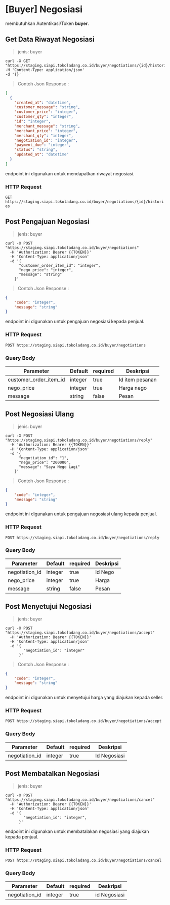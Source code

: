 # [Buyer] Negosiasi

<aside class="notice">
membutuhkan Autentikasi/Token <strong>buyer</strong>.
</aside>

## Get Data Riwayat Negosiasi

> jenis: buyer

```shell
curl -X GET "https://staging.siapi.tokoladang.co.id/buyer/negotiations/{id}/histories"
-H 'Content-Type: application/json'
-d '{}'
```
> Contoh Json Response :

```json
[
  {
    "created_at": "datetime",
    "customer_message": "string",
    "customer_price": "integer",
    "customer_qty": "integer",
    "id": "integer",
    "merchant_message": "string",
    "merchant_price": "integer",
    "merchant_qty": "integer",
    "negotiation_id": "integer",
    "payment_due": "integer",
    "status": "string",
    "updated_at": "datetime"
  }
]
```

endpoint ini digunakan untuk mendapatkan riwayat negosiasi.

### HTTP Request

`GET https://staging.siapi.tokoladang.co.id/buyer/negotiations/{id}/histories`

## Post Pengajuan Negosiasi

> jenis: buyer

```shell
curl -X POST "https://staging.siapi.tokoladang.co.id/buyer/negotiations"
  -H 'Authorization: Bearer {{TOKEN}}'
  -H 'Content-Type: application/json'
  -d '{
      "customer_order_item_id": "integer",
      "nego_price": "integer",
      "message": "string"
    }'
```
> Contoh Json Response :

```json
{
    "code": "integer",
    "message": "string"
}
```

endpoint ini digunakan untuk pengajuan negosiasi kepada penjual.

### HTTP Request

`POST https://staging.siapi.tokoladang.co.id/buyer/negotiations`

### Query Body

| Parameter  | Default | required | Deskripsi           |
| ---------- | ------- | -------- | ------------------- |
| customer_order_item_id | integer | true | Id item pesanan           |
| nego_price | integer | true | Harga nego          |
| message | string | false | Pesan

## Post Negosiasi Ulang

> jenis: buyer

```shell
curl -X POST "https://staging.siapi.tokoladang.co.id/buyer/negotiations/reply"
  -H 'Authorization: Bearer {{TOKEN}}'
  -H 'Content-Type: application/json'
  -d '{
      "negotiation_id": "1",
      "nego_price": "200000",
      "message": "Saya Nego Lagi"
    }'
```
> Contoh Json Response :

```json
{
    "code": "integer",
    "message": "string"
}
```

endpoint ini digunakan untuk pengajuan negosiasi ulang kepada penjual.

### HTTP Request

`POST https://staging.siapi.tokoladang.co.id/buyer/negotiations/reply`

### Query Body

| Parameter  | Default | required | Deskripsi           |
| ---------- | ------- | -------- | ------------------- |
| negotiation_id | integer | true | Id Nego
| nego_price | integer | true | Harga
| message | string | false | Pesan 

## Post Menyetujui Negosiasi

> jenis: buyer

```shell
curl -X POST "https://staging.siapi.tokoladang.co.id/buyer/negotiations/accept"
  -H 'Authorization: Bearer {{TOKEN}}'
  -H 'Content-Type: application/json'
  -d '{
        "negotiation_id": "integer"
      }'
```
> Contoh Json Response :

```json
{
    "code": "integer",
    "message": "string"
}
```

endpoint ini digunakan untuk menyetujui harga yang diajukan kepada seller.

### HTTP Request

`POST https://staging.siapi.tokoladang.co.id/buyer/negotiations/accept`

### Query Body

| Parameter      | Default | required | Deskripsi    |
| -------------- | ------- | -------- | ------------ |
| negotiation_id | integer | true | Id Negosiasi |

## Post Membatalkan Negosiasi

> jenis: buyer

```shell
curl -X POST "https://staging.siapi.tokoladang.co.id/buyer/negotiations/cancel"
  -H 'Authorization: Bearer {{TOKEN}}'
  -H 'Content-Type: application/json'
  -d '{
        "negotiation_id": "integer",
      }'
```

endpoint ini digunakan untuk membatalakan negosiasi yang diajukan kepada penjual.

### HTTP Request

`POST https://staging.siapi.tokoladang.co.id/buyer/negotiations/cancel`

### Query Body

| Parameter      | Default | required | Deskripsi    |
| -------------- | ------- | -------- | ------------ |
| negotiation_id | integer | true | id Negosiasi |
